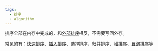 ```yaml
---
tags:
  - 排序
  - algorithm
---
```

排序全部在内存中完成的，和[外部排序](外部排序.md)相反，不需要写回外存。

常见的有：[快速排序](快速排序.md)、[插入排序](插入排序.md)、选择排序、归并排序、[堆排序](堆排序.md)、[冒泡排序](冒泡排序.md)等